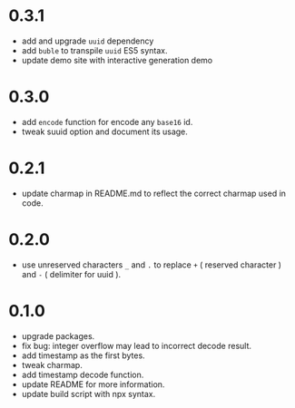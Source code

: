 # 0.3.1

 - add and upgrade `uuid` dependency
 - add `buble` to transpile `uuid` ES5 syntax.
 - update demo site with interactive generation demo


# 0.3.0

 - add `encode` function for encode any `base16` id.
 - tweak suuid option and document its usage.


# 0.2.1

 - update charmap in README.md to reflect the correct charmap used in code.


# 0.2.0

 - use unreserved characters `_` and `.` to replace `+` ( reserved character ) and `-` ( delimiter for uuid ). 


# 0.1.0

 - upgrade packages.
 - fix bug: integer overflow may lead to incorrect decode result.
 - add timestamp as the first bytes.
 - tweak charmap.
 - add timestamp decode function.
 - update README for more information.
 - update build script with npx syntax.
